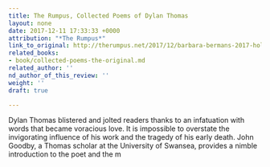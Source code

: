 ```yaml
---
title: The Rumpus, Collected Poems of Dylan Thomas
layout: none
date: 2017-12-11 17:33:33 +0000
attribution: "*The Rumpus*"
link_to_original: http://therumpus.net/2017/12/barbara-bermans-2017-holiday-poetry-shout-out/
related_books:
- book/collected-poems-the-original.md
related_author: ''
nd_author_of_this_review: ''
weight: ''
draft: true

---
```

Dylan Thomas blistered and jolted readers thanks to an infatuation with words that became voracious love. It is impossible to overstate the invigorating influence of his work and the tragedy of his early death. John Goodby, a Thomas scholar at the University of Swansea, provides a nimble introduction to the poet and the m
